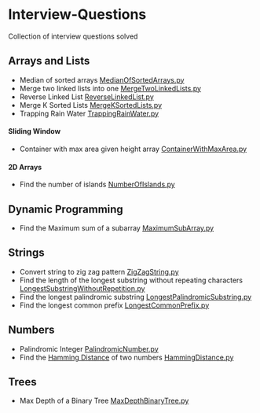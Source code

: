# Interview-Questions
Collection of interview questions solved

## Arrays and Lists
  * Median of sorted arrays
  [MedianOfSortedArrays.py](arrays_and_lists/MedianOfSortedArrays.py)
  * Merge two linked lists into one
  [MergeTwoLinkedLists.py](arrays_and_lists/MergeTwoLinkedLists.py)
  * Reverse Linked List [ReverseLinkedList.py](arrays_and_lists/ReverseLinkedList.py)
  * Merge K Sorted Lists [MergeKSortedLists.py](arrays_and_lists/MergeKSortedLists.py)
  * Trapping Rain Water [TrappingRainWater.py](arrays_and_lists/TrappingRainWater.py)

#### Sliding Window
  * Container with max area given height array
  [ContainerWithMaxArea.py](arrays_and_lists/sliding_window/ContainerWithMaxArea.py)

#### 2D Arrays
  * Find the number of islands [NumberOfIslands.py](arrays_and_lists/2d_arrays/NumberOfIslands.py)

## Dynamic Programming
  * Find the Maximum sum of a subarray
  [MaximumSubArray.py](dynamic_programming/MaximumSubArray.py)

## Strings
  * Convert string to zig zag pattern [ZigZagString.py](strings/ZigZagString.py)
  * Find the length of the longest substring without repeating characters
  [LongestSubstringWithoutRepetition.py](strings/LongestSubstringWithoutRepetition.py)
  * Find the longest palindromic substring
  [LongestPalindromicSubstring.py](strings/LongestPalindromicSubstring.py)
  * Find the longest common prefix [LongestCommonPrefix.py](strings/LongestCommonPrefix.py)

## Numbers
  * Palindromic Integer [PalindromicNumber.py](/numbers/PalindromicNumber.py)
  * Find the [Hamming Distance](https://en.wikipedia.org/wiki/Hamming_distance)
    of two numbers [HammingDistance.py](numbers/HammingDistance.py)

## Trees
  * Max Depth of a Binary Tree [MaxDepthBinaryTree.py](trees/MaxDepthBinaryTree.py)
